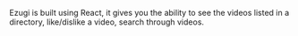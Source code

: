 Ezugi is built using React, it gives you the ability to see the videos listed in a directory, like/dislike a video, search through videos.
